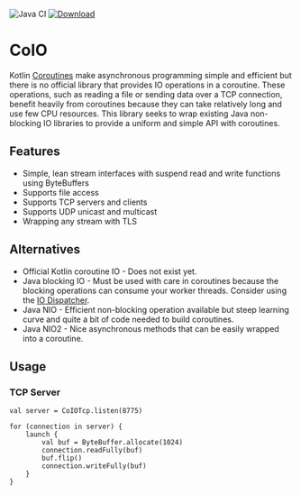 ![Java CI](https://github.com/gordonmu/coio/workflows/Java%20CI/badge.svg)
 [ ![Download](https://api.bintray.com/packages/gordonmu/jvm/coio/images/download.svg) ](https://bintray.com/gordonmu/jvm/coio/_latestVersion)

# CoIO

Kotlin [Coroutines](https://kotlinlang.org/docs/reference/coroutines-overview.html) make asynchronous programming simple and efficient
but there is no official library that provides IO operations in a coroutine.
These operations, such as reading a file or sending data over a TCP connection, benefit heavily from coroutines because they can take relatively long
and use few CPU resources.
This library seeks to wrap existing Java non-blocking IO libraries to provide a uniform and simple API with coroutines.

## Features

* Simple, lean stream interfaces with suspend read and write functions using ByteBuffers
* Supports file access
* Supports TCP servers and clients
* Supports UDP unicast and multicast
* Wrapping any stream with TLS

## Alternatives

* Official Kotlin coroutine IO - Does not exist yet.
* Java blocking IO - Must be used with care in coroutines because the blocking operations can consume your worker threads.
Consider using the [IO Dispatcher](https://kotlin.github.io/kotlinx.coroutines/kotlinx-coroutines-core/kotlinx.coroutines/-dispatchers/-i-o.html).
* Java NIO - Efficient non-blocking operation available but steep learning curve and quite a bit of code needed to build coroutines.
* Java NIO2 - Nice asynchronous methods that can be easily wrapped into a coroutine. 

## Usage

### TCP Server

~~~
val server = CoIOTcp.listen(8775)

for (connection in server) {
    launch {
        val buf = ByteBuffer.allocate(1024)
        connection.readFully(buf)
        buf.flip()
        connection.writeFully(buf)
    }
}
~~~
